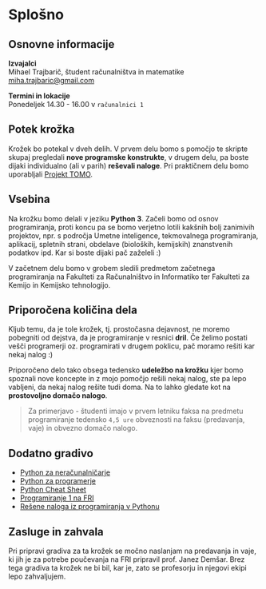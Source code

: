 # Splošno
## Osnovne informacije

**Izvajalci**\
Mihael Trajbarič, študent računalništva in matematike \
[miha.trajbaric@gmail.com](mailto:miha.trajbaric@gmail.com)
<!-- Anton Križnar, študent računalništva in informatike  \
[anton.kriznar@gmail.com](mailto:anton.kriznar@gmail.com) -->

**Termini in lokacije**\
Ponedeljek 14.30 - 16.00 v `računalnici 1`
<!-- Ponedeljek 14.30 - 16.00 v `računalnici 1` (Mihael) \
Četrtek 14.30 - 16.00  v `računalnici 1` (Anton) -->



## Potek krožka

Krožek bo potekal v dveh delih. V prvem delu bomo s pomočjo te skripte skupaj pregledali **nove programske konstrukte**, v drugem delu, pa boste dijaki individualno (ali v parih) **reševali naloge**. Pri praktičnem delu bomo uporabljali [Projekt TOMO](https://www.projekt-tomo.si/course/207/).

## Vsebina

Na krožku bomo delali v jeziku **Python 3**. Začeli bomo od osnov programiranja, proti koncu pa se bomo verjetno lotili kakšnih bolj zanimivih projektov, npr. s področja Umetne inteligence, tekmovalnega programiranja, aplikacij, spletnih strani, obdelave (bioloških, kemijskih) znanstvenih podatkov ipd. Kar si boste dijaki pač zaželeli :)

V začetnem delu bomo v grobem sledili predmetom začetnega programiranja na Fakulteti za Računalništvo in Informatiko ter Fakulteti za Kemijo in Kemijsko tehnologijo.

## Priporočena količina dela

Kljub temu, da je tole krožek, tj. prostočasna dejavnost, ne moremo pobegniti od dejstva, da je programiranje v resnici **dril**. Če želimo postati vešči programerji oz. programirati v drugem poklicu, pač moramo rešiti kar nekaj nalog :)

Priporočeno delo tako obsega tedensko **udeležbo na krožku** kjer bomo spoznali nove koncepte in z mojo pomočjo rešili nekaj nalog, ste pa lepo vabljeni, da nekaj nalog rešite tudi doma. Na to lahko gledate kot na **prostovoljno domačo nalogo**.


> Za primerjavo - študenti imajo v prvem letniku faksa na predmetu programiranje tedensko `4,5 ure` obveznosti na faksu (predavanja, vaje) in obvezno domačo nalogo.





## Dodatno gradivo

- [Python za neračunalničarje](https://zalozba.fri.uni-lj.si/moskon2020.pdf)
- [Python za programerje](https://ucilnica.fri.uni-lj.si/file.php/166/Python%20za%20programerje.pdf)
- [Python Cheat Sheet](https://www.pythoncheatsheet.org/)
- [Programiranje 1 na FRI](https://github.com/janezd/predavanja/tree/master/p1)
- [Rešene naloga iz programiranja v Pythonu](https://ucilnica.fri.uni-lj.si/mod/resource/view.php?id=36178)

## Zasluge in  zahvala
Pri pripravi gradiva za ta krožek se močno naslanjam na predavanja in vaje, ki jih je za potrebe poučevanja na FRI pripravil prof. Janez Demšar. Brez tega gradiva ta krožek ne bi bil, kar je, zato se profesorju in njegovi ekipi lepo zahvaljujem.
